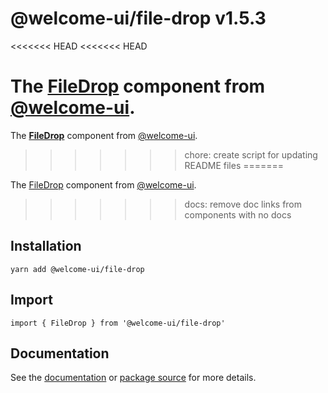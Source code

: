 # @welcome-ui/file-drop v1.5.3
<<<<<<< HEAD
<<<<<<< HEAD

The [FileDrop](http://welcome-ui.com/fields/file-drop) component from [@welcome-ui](http://welcome-ui.com).
=======
  
The **[FileDrop](http://welcome-ui.com/fields/file-drop)** component from [@welcome-ui](http://welcome-ui.com).
>>>>>>> chore: create script for updating README files
=======

The [FileDrop](http://welcome-ui.com/fields/file-drop) component from [@welcome-ui](http://welcome-ui.com).
>>>>>>> docs: remove doc links from components with no docs

## Installation

    yarn add @welcome-ui/file-drop

## Import

    import { FileDrop } from '@welcome-ui/file-drop'

## Documentation

See the [documentation](http://welcome-ui.com/fields/file-drop) or [package source](https://github.com/WTTJ/welcome-ui/tree/v1.5.3/packages/FileDrop) for more details.
